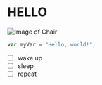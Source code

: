 # HELLO

![Image of Chair](https://png.pngtree.com/png-vector/20231019/ourmid/pngtree-office-chair-png-png-image_10264418.png)

``` javascript
var myVar = "Hello, world!";
```

- [ ] wake up
- [ ] sleep
- [ ] repeat
